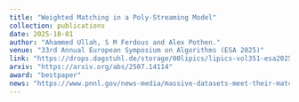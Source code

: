 ```yaml
---
title: "Weighted Matching in a Poly-Streaming Model"
collection: publications
date: 2025-10-01
author: "Ahammed Ullah, S M Ferdous and Alex Pothen."
venue: "33rd Annual European Symposium on Algorithms (ESA 2025)"
link: "https://drops.dagstuhl.de/storage/00lipics/lipics-vol351-esa2025/LIPIcs.ESA.2025.17/LIPIcs.ESA.2025.17.pdf"
arxiv: "https://arxiv.org/abs/2507.14114"
award: "bestpaper"
news: "https://www.pnnl.gov/news-media/massive-datasets-meet-their-match"
---
```


